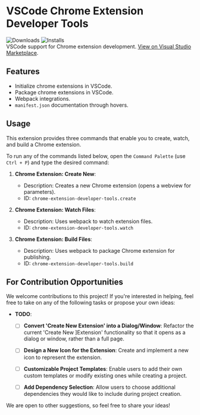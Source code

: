# VSCode Chrome Extension Developer Tools

![Downloads](https://img.shields.io/visual-studio-marketplace/d/aaravb.chrome-extension-developer-tools) ![Installs](https://img.shields.io/visual-studio-marketplace/i/aaravb.chrome-extension-developer-tools) \
VSCode support for Chrome extension development.
[View on Visual Studio Marketplace](https://marketplace.visualstudio.com/items?itemName=aaravb.chrome-extension-developer-tools).

## Features

- Initialize chrome extensions in VSCode.
- Package chrome extensions in VSCode.
- Webpack integrations.
- `manifest.json` documentation through hovers.

## Usage

This extension provides three commands that enable you to create, watch, and build a Chrome extension.

To run any of the commands listed below, open the `Command Palette` (use `Ctrl + P`) and type the desired command:

1. **Chrome Extension: Create New**:

   - Description: Creates a new Chrome extension (opens a webview for parameters).
   - ID: `chrome-extension-developer-tools.create`

2. **Chrome Extension: Watch Files**:

   - Description: Uses webpack to watch extension files.
   - ID: `chrome-extension-developer-tools.watch`

3. **Chrome Extension: Build Files**:

   - Description: Uses webpack to package Chrome extension for publishing.
   - ID: `chrome-extension-developer-tools.build`

## For Contribution Opportunities

We welcome contributions to this project! If you're interested in helping, feel free to take on any of the following tasks or propose your own ideas:

- **TODO**:

  - [ ] **Convert 'Create New Extension' into a Dialog/Window**: Refactor the current 'Create New ]Extension' functionality so that it opens as a dialog or window, rather than a full page.

  - [ ] **Design a New Icon for the Extension**: Create and implement a new icon to represent the extension.
  - [ ] **Customizable Project Templates**: Enable users to add their own custom templates or modify existing ones while creating a project.
  - [ ] **Add Dependency Selection**: Allow users to choose additional dependencies they would like to include during project creation.

We are open to other suggestions, so feel free to share your ideas!
